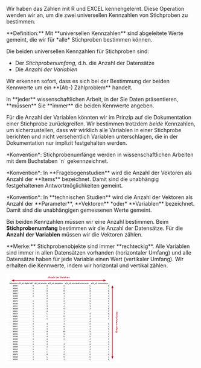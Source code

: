 Wir haben das Zählen mit R und EXCEL kennengelernt. Diese Operation wenden wir an, um die zwei universellen Kennzahlen von Stichproben zu bestimmen. 

<p class="alert alert-primary" markdown="1">
**Definition:** Mit **universellen Kennzahlen** sind abgeleitete Werte gemeint, die wir für *alle* Stichproben bestimmen können. 
</p> 

Die beiden universellen Kennzahlen für Stichproben sind: 

* Der *Stichprobenumfang*, d.h. die Anzahl der Datensätze 
* Die *Anzahl der Variablen*

<p class="alert alert-info" markdown="1">
Wir erkennen sofort, dass es sich bei der Bestimmung der beiden Kennwerte um ein **(Ab-) Zählproblem** handelt. 
</p>

<p class="alert alert-success" markdown="1">
In **jeder** wissenschaftlichen Arbeit, in der Sie Daten präsentieren, **müssen** Sie **immer** die beiden Kennwerte angeben. 
</p>

Für die Anzahl der Variablen könnten wir im Prinzip auf die Dokumentation einer Stichprobe zurückgreifen. Wir bestimmen trotzdem *beide* Kennzahlen, um sicherzustellen, dass wir wirklich alle Variablen in einer Stichprobe berichten und nicht versehentlich Variablen unterschlagen, die in der Dokumentation nur implizit festgehalten werden.

<p class="alert alert-primary" markdown="1">
*Konvention*: Stichprobenumfänge werden in wissenschaftlichen Arbeiten mit dem Buchstaben `n` gekennzeichnet. 
</p>

<p class="alert alert-primary" markdown="1">
*Konvention*: In **Fragebogenstudien** wird die Anzahl der Vektoren als Anzahl der **Items** bezeichnet. Damit sind die unabhängig festgehaltenen Antwortmöglichkeiten gemeint. 
</p>

<p class="alert alert-primary" markdown="1">
*Konvention*: In **technischen Studien** wird die Anzahl der Vektoren als Anzahl der **Parameter**, **Vektoren** *oder* **Variablen** bezeichnet. Damit sind die unabhängigen gemessenen Werte gemeint.
</p>

Bei beiden Kennzahlen müssen wir eine Anzahl bestimmen.  Beim **Stichprobenumfang** bestimmen wir die Anzahl der Datensätze. Für die **Anzahl der Variablen** müssen wir die Vektoren zählen. 

<p class="alert alert-info" markdown="1">
**Merke:** Stichprobenobjekte sind immer **rechteckig**. Alle Variablen sind immer in allen Datensätzen vorhanden (horizontaler Umfang) und alle Datensätze haben für jede Variable einen Wert (vertikaler Umfang).  Wir erhalten die Kennwerte, indem wir horizontal und vertikal zählen.
</p>

<img src="https://github.com/dxiai/ct-resourcen/raw/main/bilder/stichprobenkennwerte.png" width="60%">
